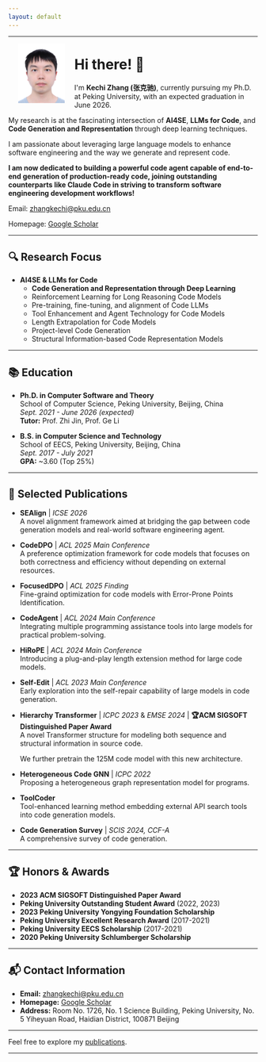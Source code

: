 ```yaml
---
layout: default
---
```


---

<img align="left" src="assets/photo.png" height="120" hspace="20">

# Hi there! 👋


I'm **Kechi Zhang (张克驰)**, currently pursuing my Ph.D. at Peking University, with an expected graduation in June 2026. 

My research is at the fascinating intersection of **AI4SE**, **LLMs for Code**, and **Code Generation and Representation** through deep learning techniques. 

I am passionate about leveraging large language models to enhance software engineering and the way we generate and represent code.

**I am now dedicated to building a powerful code agent capable of end-to-end generation of production-ready code, joining outstanding counterparts like Claude Code in striving to transform software engineering development workflows!**

Email: zhangkechi@pku.edu.cn

Homepage: [Google Scholar](https://scholar.google.com/citations?user=6AuwtXwAAAAJ&hl=en)

---

## 🔍 **Research Focus**

- **AI4SE & LLMs for Code**
  - **Code Generation and Representation through Deep Learning**
  - Reinforcement Learning for Long Reasoning Code Models
  - Pre-training, fine-tuning, and alignment of Code LLMs
  - Tool Enhancement and Agent Technology for Code Models
  - Length Extrapolation for Code Models
  - Project-level Code Generation
  - Structural Information-based Code Representation Models

---

## 📚 **Education**

- **Ph.D. in Computer Software and Theory**  
  School of Computer Science, Peking University, Beijing, China  
  *Sept. 2021 - June 2026 (expected)*  
  **Tutor:** Prof. Zhi Jin, Prof. Ge Li

- **B.S. in Computer Science and Technology**  
  School of EECS, Peking University, Beijing, China  
  *Sept. 2017 - July 2021*  
  **GPA:** ~3.60 (Top 25%)

---

## 📝 **Selected Publications**

- **SEAlign** | *ICSE 2026*  
  A novel alignment framework aimed at bridging the gap between code generation models and real-world software engineering agent.

- **CodeDPO** | *ACL 2025 Main Conference*  
  A preference optimization framework for code models that focuses on both correctness and efficiency without depending on external resources.

- **FocusedDPO** | *ACL 2025 Finding*  
  Fine-graind optimization for code models with Error-Prone Points Identification.

- **CodeAgent** | *ACL 2024 Main Conference*  
  Integrating multiple programming assistance tools into large models for practical problem-solving.
  
- **HiRoPE** | *ACL 2024 Main Conference*  
  Introducing a plug-and-play length extension method for large code models.
  
- **Self-Edit** | *ACL 2023 Main Conference*  
  Early exploration into the self-repair capability of large models in code generation.
  
- **Hierarchy Transformer** | *ICPC 2023* & *EMSE 2024* | **🏆ACM SIGSOFT Distinguished Paper Award**  
  A novel Transformer structure for modeling both sequence and structural information in source code.
  
  We further pretrain the 125M code model with this new architecture.
  
- **Heterogeneous Code GNN** | *ICPC 2022*  
  Proposing a heterogeneous graph representation model for programs.

- **ToolCoder**  
  Tool-enhanced learning method embedding external API search tools into code generation models.
  
- **Code Generation Survey** | *SCIS 2024, CCF-A*  
  A comprehensive survey of code generation.

---

## 🏆 **Honors & Awards**

- **2023 ACM SIGSOFT Distinguished Paper Award**
- **Peking University Outstanding Student Award** (2022, 2023)
- **2023 Peking University Yongying Foundation Scholarship**
- **Peking University Excellent Research Award** (2017-2021)
- **Peking University EECS Scholarship** (2017-2021)
- **2020 Peking University Schlumberger Scholarship**

---

## 📬 **Contact Information**

- **Email:** [zhangkechi@pku.edu.cn](mailto:zhangkechi@pku.edu.cn)  
- **Homepage:** [Google Scholar](https://scholar.google.com/citations?user=6AuwtXwAAAAJ)  
- **Address:** Room No. 1726, No. 1 Science Building, Peking University, No. 5 Yiheyuan Road, Haidian District, 100871 Beijing

---

Feel free to explore my [publications](/publications/).

---
